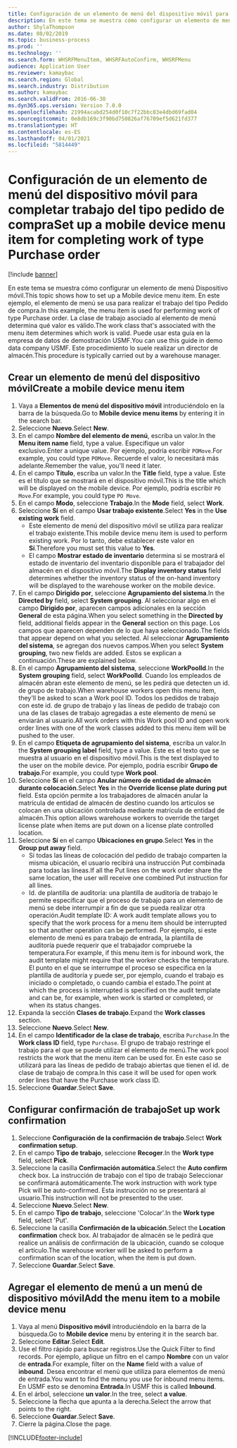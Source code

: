 ```yaml
---
title: Configuración de un elemento de menú del dispositivo móvil para completar trabajo del tipo pedido de compra
description: En este tema se muestra cómo configurar un elemento de menú Dispositivo móvil.
author: ShylaThompson
ms.date: 08/02/2019
ms.topic: business-process
ms.prod: ''
ms.technology: ''
ms.search.form: WHSRFMenuItem, WHSRFAutoConfirm, WHSRFMenu
audience: Application User
ms.reviewer: kamaybac
ms.search.region: Global
ms.search.industry: Distribution
ms.author: kamaybac
ms.search.validFrom: 2016-06-30
ms.dyn365.ops.version: Version 7.0.0
ms.openlocfilehash: 21994acabd254d0f10c7f22bbc83e4dbd69fad04
ms.sourcegitcommit: 0e8db169c3f90bd750826af76709ef5d621fd377
ms.translationtype: HT
ms.contentlocale: es-ES
ms.lasthandoff: 04/01/2021
ms.locfileid: "5814449"
---
```

# <a name="set-up-a-mobile-device-menu-item-for-completing-work-of-type-purchase-order"></a><span data-ttu-id="34619-103">Configuración de un elemento de menú del dispositivo móvil para completar trabajo del tipo pedido de compra</span><span class="sxs-lookup"><span data-stu-id="34619-103">Set up a mobile device menu item for completing work of type Purchase order</span></span>

[!include [banner](../../includes/banner.md)]

<span data-ttu-id="34619-104">En este tema se muestra cómo configurar un elemento de menú Dispositivo móvil.</span><span class="sxs-lookup"><span data-stu-id="34619-104">This topic shows how to set up a Mobile device menu item.</span></span> <span data-ttu-id="34619-105">En este ejemplo, el elemento de menú se usa para realizar el trabajo del tipo Pedido de compra.</span><span class="sxs-lookup"><span data-stu-id="34619-105">In this example, the menu item is used for performing work of type Purchase order.</span></span> <span data-ttu-id="34619-106">La clase de trabajo asociado al elemento de menú determina qué valor es válido.</span><span class="sxs-lookup"><span data-stu-id="34619-106">The work class that's associated with the menu item determines which work is valid.</span></span> <span data-ttu-id="34619-107">Puede usar esta guía en la empresa de datos de demostración USMF.</span><span class="sxs-lookup"><span data-stu-id="34619-107">You can use this guide in demo data company USMF.</span></span> <span data-ttu-id="34619-108">Este procedimiento lo suele realizar un director de almacén.</span><span class="sxs-lookup"><span data-stu-id="34619-108">This procedure is typically carried out by a warehouse manager.</span></span>


## <a name="create-a-mobile-device-menu-item"></a><span data-ttu-id="34619-109">Crear un elemento de menú del dispositivo móvil</span><span class="sxs-lookup"><span data-stu-id="34619-109">Create a mobile device menu item</span></span>
1. <span data-ttu-id="34619-110">Vaya a **Elementos de menú del dispositivo móvil** introduciéndolo en la barra de la búsqueda.</span><span class="sxs-lookup"><span data-stu-id="34619-110">Go to **Mobile device menu items** by entering it in the search bar.</span></span>
2. <span data-ttu-id="34619-111">Seleccione **Nuevo**.</span><span class="sxs-lookup"><span data-stu-id="34619-111">Select **New**.</span></span>
3. <span data-ttu-id="34619-112">En el campo **Nombre del elemento de menú**, escriba un valor.</span><span class="sxs-lookup"><span data-stu-id="34619-112">In the **Menu item name** field, type a value.</span></span> <span data-ttu-id="34619-113">Especifique un valor exclusivo.</span><span class="sxs-lookup"><span data-stu-id="34619-113">Enter a unique value.</span></span> <span data-ttu-id="34619-114">Por ejemplo, podría escribir `POMove`.</span><span class="sxs-lookup"><span data-stu-id="34619-114">For example, you could type `POMove`.</span></span> <span data-ttu-id="34619-115">Recuerde el valor, lo necesitará más adelante.</span><span class="sxs-lookup"><span data-stu-id="34619-115">Remember the value, you'll need it later.</span></span>  
4. <span data-ttu-id="34619-116">En el campo **Título**, escriba un valor.</span><span class="sxs-lookup"><span data-stu-id="34619-116">In the **Title** field, type a value.</span></span> <span data-ttu-id="34619-117">Este es el título que se mostrará en el dispositivo móvil.</span><span class="sxs-lookup"><span data-stu-id="34619-117">This is the title which will be displayed on the mobile device.</span></span> <span data-ttu-id="34619-118">Por ejemplo, podría escribir `PO Move`.</span><span class="sxs-lookup"><span data-stu-id="34619-118">For example, you could type `PO Move`.</span></span>  
5. <span data-ttu-id="34619-119">En el campo **Modo**, seleccione **Trabajo**.</span><span class="sxs-lookup"><span data-stu-id="34619-119">In the **Mode** field, select **Work**.</span></span>
6. <span data-ttu-id="34619-120">Seleccione **Sí** en el campo **Usar trabajo existente**.</span><span class="sxs-lookup"><span data-stu-id="34619-120">Select **Yes** in the **Use existing work** field.</span></span>
    - <span data-ttu-id="34619-121">Este elemento de menú del dispositivo móvil se utiliza para realizar el trabajo existente.</span><span class="sxs-lookup"><span data-stu-id="34619-121">This mobile device menu item is used to perform existing work.</span></span> <span data-ttu-id="34619-122">Por lo tanto, debe establecer este valor en **Sí**.</span><span class="sxs-lookup"><span data-stu-id="34619-122">Therefore you must set this value to **Yes**.</span></span>  
    - <span data-ttu-id="34619-123">El campo **Mostrar estado de inventario** determina si se mostrará el estado de inventario del inventario disponible para el trabajador del almacén en el dispositivo móvil.</span><span class="sxs-lookup"><span data-stu-id="34619-123">The **Display inventory status** field determines whether the inventory status of the on-hand inventory will be displayed to the warehouse worker on the mobile device.</span></span>  
7. <span data-ttu-id="34619-124">En el campo **Dirigido por**, seleccione **Agrupamiento del sistema**.</span><span class="sxs-lookup"><span data-stu-id="34619-124">In the **Directed by** field, select **System grouping**.</span></span> <span data-ttu-id="34619-125">Al seleccionar algo en el campo **Dirigido por**, aparecen campos adicionales en la sección **General** de esta página.</span><span class="sxs-lookup"><span data-stu-id="34619-125">When you select something in the **Directed by** field, additional fields appear in the **General** section on this page.</span></span> <span data-ttu-id="34619-126">Los campos que aparecen dependen de lo que haya seleccionado.</span><span class="sxs-lookup"><span data-stu-id="34619-126">The fields that appear depend on what you selected.</span></span> <span data-ttu-id="34619-127">Al seleccionar **Agrupamiento del sistema**, se agregan dos nuevos campos.</span><span class="sxs-lookup"><span data-stu-id="34619-127">When you select **System grouping**, two new fields are added.</span></span> <span data-ttu-id="34619-128">Estos se explican a continuación.</span><span class="sxs-lookup"><span data-stu-id="34619-128">These are explained below.</span></span>  
8. <span data-ttu-id="34619-129">En el campo **Agrupamiento del sistema**, seleccione **WorkPoolId**.</span><span class="sxs-lookup"><span data-stu-id="34619-129">In the **System grouping** field, select **WorkPoolId**.</span></span> <span data-ttu-id="34619-130">Cuando los empleados de almacén abran este elemento de menú, se les pedirá que detecten un id. de grupo de trabajo.</span><span class="sxs-lookup"><span data-stu-id="34619-130">When warehouse workers open this menu item, they'll be asked to scan a Work pool ID.</span></span> <span data-ttu-id="34619-131">Todos los pedidos de trabajo con este id. de grupo de trabajo y las líneas de pedido de trabajo con una de las clases de trabajo agregadas a este elemento de menú se enviarán al usuario.</span><span class="sxs-lookup"><span data-stu-id="34619-131">All work orders with this Work pool ID and open work order lines with one of the work classes added to this menu item will be pushed to the user.</span></span>  
9. <span data-ttu-id="34619-132">En el campo **Etiqueta de agrupamiento del sistema**, escriba un valor.</span><span class="sxs-lookup"><span data-stu-id="34619-132">In the **System grouping label** field, type a value.</span></span> <span data-ttu-id="34619-133">Este es el texto que se muestra al usuario en el dispositivo móvil.</span><span class="sxs-lookup"><span data-stu-id="34619-133">This is the text displayed to the user on the mobile device.</span></span> <span data-ttu-id="34619-134">Por ejemplo, podría escribir **Grupo de trabajo**.</span><span class="sxs-lookup"><span data-stu-id="34619-134">For example, you could type **Work pool**.</span></span>  
10. <span data-ttu-id="34619-135">Seleccione **Sí** en el campo **Anular número de entidad de almacén durante colocación**.</span><span class="sxs-lookup"><span data-stu-id="34619-135">Select **Yes** in the **Override license plate during put** field.</span></span> <span data-ttu-id="34619-136">Esta opción permite a los trabajadores de almacén anular la matrícula de entidad de almacén de destino cuando los artículos se colocan en una ubicación controlada mediante matrícula de entidad de almacén.</span><span class="sxs-lookup"><span data-stu-id="34619-136">This option allows warehouse workers to override the target license plate when items are put down on a license plate controlled location.</span></span>  
11. <span data-ttu-id="34619-137">Seleccione **Sí** en el campo **Ubicaciones en grupo**.</span><span class="sxs-lookup"><span data-stu-id="34619-137">Select **Yes** in the **Group put away** field.</span></span>
    - <span data-ttu-id="34619-138">Si todas las líneas de colocación del pedido de trabajo comparten la misma ubicación, el usuario recibirá una instrucción Put combinada para todas las líneas.</span><span class="sxs-lookup"><span data-stu-id="34619-138">If all the Put lines on the work order share the same location, the user will receive one combined Put instruction for all lines.</span></span> 
    - <span data-ttu-id="34619-139">Id. de plantilla de auditoría: una plantilla de auditoría de trabajo le permite especificar que el proceso de trabajo para un elemento de menú se debe interrumpir a fin de que se pueda realizar otra operación.</span><span class="sxs-lookup"><span data-stu-id="34619-139">Audit template ID: A work audit template allows you to specify that the work process for a menu item should be interrupted so that another operation can be performed.</span></span> <span data-ttu-id="34619-140">Por ejemplo, si este elemento de menú es para trabajo de entrada, la plantilla de auditoría puede requerir que el trabajador compruebe la temperatura.</span><span class="sxs-lookup"><span data-stu-id="34619-140">For example, if this menu item is for inbound work, the audit template might require that the worker checks the temperature.</span></span> <span data-ttu-id="34619-141">El punto en el que se interrumpe el proceso se especifica en la plantilla de auditoría y puede ser, por ejemplo, cuando el trabajo es iniciado o completado, o cuando cambia el estado.</span><span class="sxs-lookup"><span data-stu-id="34619-141">The point at which the process is interrupted is specified on the audit template and can be, for example, when work is started or completed, or when its status changes.</span></span>  
12. <span data-ttu-id="34619-142">Expanda la sección **Clases de trabajo**.</span><span class="sxs-lookup"><span data-stu-id="34619-142">Expand the **Work classes** section.</span></span>
13. <span data-ttu-id="34619-143">Seleccione **Nuevo**.</span><span class="sxs-lookup"><span data-stu-id="34619-143">Select **New**.</span></span>
14. <span data-ttu-id="34619-144">En el campo **Identificador de la clase de trabajo**, escriba `Purchase`.</span><span class="sxs-lookup"><span data-stu-id="34619-144">In the **Work class ID** field, type `Purchase`.</span></span> <span data-ttu-id="34619-145">El grupo de trabajo restringe el trabajo para el que se puede utilizar el elemento de menú.</span><span class="sxs-lookup"><span data-stu-id="34619-145">The work pool restricts the work that the menu item can be used for.</span></span> <span data-ttu-id="34619-146">En este caso se utilizará para las líneas de pedido de trabajo abiertas que tienen el id. de clase de trabajo de compra.</span><span class="sxs-lookup"><span data-stu-id="34619-146">In this case it will be used for open work order lines that have the Purchase work class ID.</span></span>  
15. <span data-ttu-id="34619-147">Seleccione **Guardar**.</span><span class="sxs-lookup"><span data-stu-id="34619-147">Select **Save**.</span></span>

## <a name="set-up-work-confirmation"></a><span data-ttu-id="34619-148">Configurar confirmación de trabajo</span><span class="sxs-lookup"><span data-stu-id="34619-148">Set up work confirmation</span></span>
1. <span data-ttu-id="34619-149">Seleccione **Configuración de la confirmación de trabajo**.</span><span class="sxs-lookup"><span data-stu-id="34619-149">Select **Work confirmation setup**.</span></span>
2. <span data-ttu-id="34619-150">En el campo **Tipo de trabajo**, seleccione **Recoger**.</span><span class="sxs-lookup"><span data-stu-id="34619-150">In the **Work type** field, select **Pick**.</span></span>
3. <span data-ttu-id="34619-151">Seleccione la casilla **Confirmación automática**.</span><span class="sxs-lookup"><span data-stu-id="34619-151">Select the **Auto confirm** check box.</span></span> <span data-ttu-id="34619-152">La instrucción de trabajo con el tipo de trabajo Seleccionar se confirmará automáticamente.</span><span class="sxs-lookup"><span data-stu-id="34619-152">The work instruction with work type Pick will be auto-confirmed.</span></span> <span data-ttu-id="34619-153">Esta instrucción no se presentará al usuario.</span><span class="sxs-lookup"><span data-stu-id="34619-153">This instruction will not be presented to the user.</span></span>  
4. <span data-ttu-id="34619-154">Seleccione **Nuevo**.</span><span class="sxs-lookup"><span data-stu-id="34619-154">Select **New**.</span></span>
5. <span data-ttu-id="34619-155">En el campo **Tipo de trabajo**, seleccione 'Colocar'.</span><span class="sxs-lookup"><span data-stu-id="34619-155">In the **Work type** field, select 'Put'.</span></span>
6. <span data-ttu-id="34619-156">Seleccione la casilla **Confirmación de la ubicación**.</span><span class="sxs-lookup"><span data-stu-id="34619-156">Select the **Location confirmation** check box.</span></span> <span data-ttu-id="34619-157">Al trabajador de almacén se le pedirá que realice un análisis de confirmación de la ubicación, cuando se coloque el artículo.</span><span class="sxs-lookup"><span data-stu-id="34619-157">The warehouse worker will be asked to perform a confirmation scan of the location, when the item is put down.</span></span>  
7. <span data-ttu-id="34619-158">Seleccione **Guardar**.</span><span class="sxs-lookup"><span data-stu-id="34619-158">Select **Save**.</span></span>

## <a name="add-the-menu-item-to-a-mobile-device-menu"></a><span data-ttu-id="34619-159">Agregar el elemento de menú a un menú de dispositivo móvil</span><span class="sxs-lookup"><span data-stu-id="34619-159">Add the menu item to a mobile device menu</span></span>
1. <span data-ttu-id="34619-160">Vaya al menú **Dispositivo móvil** introduciéndolo en la barra de la búsqueda.</span><span class="sxs-lookup"><span data-stu-id="34619-160">Go to **Mobile device** menu by entering it in the search bar.</span></span>
2. <span data-ttu-id="34619-161">Seleccione **Editar**.</span><span class="sxs-lookup"><span data-stu-id="34619-161">Select **Edit**.</span></span>
3. <span data-ttu-id="34619-162">Use el filtro rápido para buscar registros.</span><span class="sxs-lookup"><span data-stu-id="34619-162">Use the Quick Filter to find records.</span></span> <span data-ttu-id="34619-163">Por ejemplo, aplique un filtro en el campo **Nombre** con un valor de **entrada**.</span><span class="sxs-lookup"><span data-stu-id="34619-163">For example, filter on the **Name** field with a value of **inbound**.</span></span> <span data-ttu-id="34619-164">Desea encontrar el menú que utiliza para elementos de menú de entrada.</span><span class="sxs-lookup"><span data-stu-id="34619-164">You want to find the menu you use for inbound menu items.</span></span> <span data-ttu-id="34619-165">En USMF esto se denomina **Entrada**.</span><span class="sxs-lookup"><span data-stu-id="34619-165">In USMF this is called **Inbound**.</span></span>  
4. <span data-ttu-id="34619-166">En el árbol, seleccione **un valor**.</span><span class="sxs-lookup"><span data-stu-id="34619-166">In the tree, select **a value**.</span></span>
5. <span data-ttu-id="34619-167">Seleccione la flecha que apunta a la derecha.</span><span class="sxs-lookup"><span data-stu-id="34619-167">Select the arrow that points to the right.</span></span>
6. <span data-ttu-id="34619-168">Seleccione **Guardar**.</span><span class="sxs-lookup"><span data-stu-id="34619-168">Select **Save**.</span></span>
7. <span data-ttu-id="34619-169">Cierre la página.</span><span class="sxs-lookup"><span data-stu-id="34619-169">Close the page.</span></span>


[!INCLUDE[footer-include](../../../includes/footer-banner.md)]